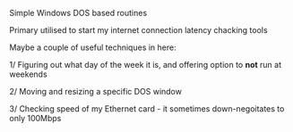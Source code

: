Simple Windows DOS based routines

Primary utilised to start my internet connection latency chacking tools

Maybe a couple of useful techniques in here:

1/ Figuring out what day of the week it is, and offering option to **not** run at weekends

2/ Moving and resizing a specific DOS window 

3/ Checking speed of my Ethernet card - it sometimes down-negoitates to only 100Mbps